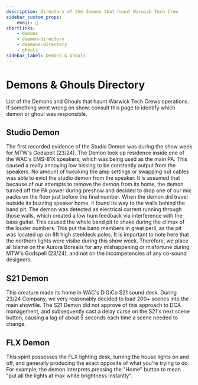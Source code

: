 ```yaml
---
description: Directory of the demons that haunt Warwick Tech Crew
sidebar_custom_props:
    emoji: 👻
shortlinks:
    - demons
    - daemon-directory
    - daemons-directory
    - ghouls
sidebar_label: Demons & Ghouls
---
```

# Demons & Ghouls Directory

List of the Demons and Ghouls that haunt Warwick Tech Crews operations. If something went wrong on show, consult this page to identify which demon or ghoul was responsible.

## Studio Demon

The first recorded evidence of the Studio Demon was during the show week for MTW's Godspell (23/24).
The Demon took up residence inside one of the WAC's EMS-81X speakers, which was being used as the main PA.
This caused a really annoying low hissing to be constantly output from the speakers.
No amount of tweaking the amp settings or swapping out cables was able to evict the studio demon from the speaker.
It is assumed that because of our attempts to remove the demon from its home, the demon turned off the PA power during preshow and decided to drop one of our mic packs on the floor just before the final number.
When the demon did travel outside its buzzing speaker home, it found its way to the walls behind the band pit.
The demon was detected as electrical current running through those walls, which created a low hum feedback via interference with the bass guitar.
This caused the whole band pit to shake during the climax of the louder numbers.
This put the band members in great peril, as the pit was located up on 8ft high steeldeck poles.
It is important to note here that the northern lights were visibe during this show week.
Therefore, we place all blame on the Aurora Borealis for any mishappening or misfortune during MTW's Godspell (23/24), and not on the incompetencies of any co-sound designers.

## S21 Demon

This creature made its home in WAC's DiGiCo S21 sound desk. During 23/24 Company, we very reasonably decided to load 200+ scenes into the main showfile.
The S21 Demon did not approve of this approach to DCA management, and subsequently cast a delay curse on the S21's next scene button, causing a lag of about 5 seconds each time a scene needed to change.

## FLX Demon

This spirit possesses the FLX lighting desk, turning the house lights on and off, and generally producing the exact opposite of what you're trying to do. For example, the demon interprets pressing the "Home" button to mean "put all the lights at max white brightness instantly".
